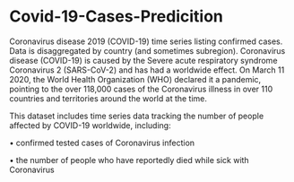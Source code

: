 # Covid-19-Cases-Predicition
Coronavirus disease 2019 (COVID-19) time series listing confirmed cases. Data is disaggregated by country (and sometimes subregion). Coronavirus disease (COVID-19) is caused by the Severe acute respiratory syndrome Coronavirus 2 (SARS-CoV-2) and has had a worldwide effect. On March 11 2020, the World Health Organization (WHO) declared it a pandemic, pointing to the over 118,000 cases of the Coronavirus illness in over 110 countries and territories around the world at the time.

This dataset includes time series data tracking the number of people affected by COVID-19 worldwide, including: 

 • confirmed tested cases of Coronavirus infection
 
 • the number of people who have reportedly died while sick with Coronavirus
